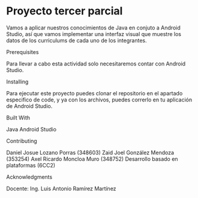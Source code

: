 # Proyecto tercer parcial

Vamos a aplicar nuestros conocimientos de Java en conjuto a Android Studio, así que vamos implementar una interfaz visual 
que muestre los datos de los curriculums de cada uno de los integrantes. 

Prerequisites

Para llevar a cabo esta actividad solo necesitaremos contar con Android Studio.

Installing

Para ejecutar este proyecto puedes clonar el repositorio en el apartado especifico de code, y ya con los archivos, puedes correrlo en
tu aplicación de Android Studio.

Built With

Java Android Studio

Contributing

Daniel Josue Lozano Porras (348603)
Zaid Joel González Mendoza (353254)
Axel Ricardo Moncloa Muro (348752)
Desarrollo basado en plataformas (6CC2)

Acknowledgments

Docente: Ing. Luis Antonio Ramírez Martínez
